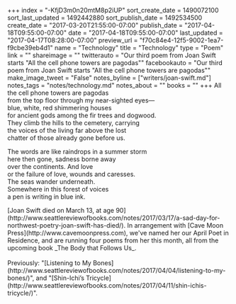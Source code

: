 +++
index = "-KfjD3m0n20mtM8p2iUP"
sort_create_date = 1490072100
sort_last_updated = 1492442880
sort_publish_date = 1492534500
create_date = "2017-03-20T21:55:00-07:00"
publish_date = "2017-04-18T09:55:00-07:00"
date = "2017-04-18T09:55:00-07:00"
last_updated = "2017-04-17T08:28:00-07:00"
preview_url = "f70c84e4-12f5-9002-1ea7-f9cbe39eb4d1"
name = "Technology"
title = "Technology"
type = "Poem"
link = ""
shareimage = ""
twitterauto = "Our third poem from Joan Swift starts \"All the cell phone towers are pagodas\""
facebookauto = "Our third poem from Joan Swift starts \"All the cell phone towers are pagodas\""
make_image_tweet = "False"
notes_byline = ["writers/joan-swift.md"]
notes_tags = "notes/technology.md"
notes_about = ""
books = ""
+++
All the cell phone towers are pagodas<br>
from the top floor through my near-sighted eyes—<br>
blue, white, red shimmering houses<br>
for ancient gods among the fir trees and dogwood.<br>
They climb the hills to the cemetery, carrying<br>
the voices of the living far above the lost<br>
chatter of those already gone before us.

The words are like raindrops in a summer storm<br>
here then gone, sadness borne away<br>
over the continents. And love<br>
or the failure of love, wounds and caresses.<br>
The seas wander underneath.<br>
Somewhere in this forest of voices<br>
a pen is writing in blue ink.

<p class="poem-footer">[Joan Swift died on March 13, at age 90](http://www.seattlereviewofbooks.com/notes/2017/03/17/a-sad-day-for-northwest-poetry-joan-swift-has-died/). In arrangement with [Cave Moon Press](http://www.cavemoonpress.com), we've named her our April Poet in Residence, and are running four poems from her this month, all from the upcoming book _The Body that Follows Us_.<br><br>Previously: "[Listening to My Bones](http://www.seattlereviewofbooks.com/notes/2017/04/04/listening-to-my-bones/)", and "[Shin-Ichi’s Tricycle](http://www.seattlereviewofbooks.com/notes/2017/04/11/shin-ichis-tricycle/)".</p>